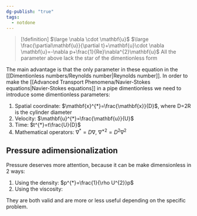 ```yaml
---
dg-publish: "true"
tags:
  - notdone
---
```

>[!definition]
>$\large \nabla \cdot \mathbf{u}$
>$\large \frac{\partial\mathbf{u}}{\partial t}+\mathbf{u}\cdot \nabla \mathbf{u}=-\nabla p+\frac{1}{Re}\nabla^{2}\mathbf{u}$
All the parameter above lack the star of the dimentionless form

The main advantage is that the only parameter in these equation in the [[Dimentionless numbers/Reynolds number|Reynolds number]].
In order to make the [[Advanced Transport Phenomena/Navier-Stokes equations|Navier-Stokes equations]] in a pipe dimentionless we need to introduce some dimentionless parameters:
1. Spatial coordinate: $\mathbf{x}^{*}=\frac{\mathbf{x}}{D}$, where D=2R is the cylinder diameter
2. Velocity: $\mathbf{u}^{*}=\frac{\mathbf{u}}{U}$
3. Time: $t^{*}=t\frac{U}{D}$
4. Mathematical operators: $\nabla^{*}=D\nabla$, $\nabla^{*2}=D^{2} \nabla^{2}$
## Pressure adimensionalization
Pressure deserves more attention, because it can be make dimensionless in 2 ways:
1. Using the density: $p^{*}=\frac{1}{\rho U^{2}}p$
2. Using the viscosity:

They are both valid and are more or less useful depending on the specific problem.